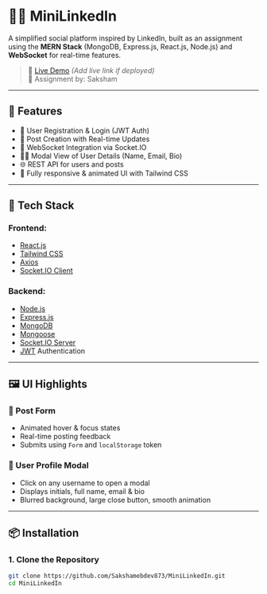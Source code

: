 # 👨‍💼 MiniLinkedIn

A simplified social platform inspired by LinkedIn, built as an assignment using the **MERN Stack** (MongoDB, Express.js, React.js, Node.js) and **WebSocket** for real-time features.

> 🔗 [Live Demo](#) *(Add live link if deployed)*  
> 🧠 Assignment by: Saksham

---

## 🚀 Features

- 👥 User Registration & Login (JWT Auth)
- 📝 Post Creation with Real-time Updates
- 📡 WebSocket Integration via Socket.IO
- 🧑‍💻 Modal View of User Details (Name, Email, Bio)
- 🌐 REST API for users and posts
- 🎨 Fully responsive & animated UI with Tailwind CSS

---

## 🧱 Tech Stack

### Frontend:
- [React.js](https://reactjs.org/)
- [Tailwind CSS](https://tailwindcss.com/)
- [Axios](https://axios-http.com/)
- [Socket.IO Client](https://socket.io/)

### Backend:
- [Node.js](https://nodejs.org/)
- [Express.js](https://expressjs.com/)
- [MongoDB](https://www.mongodb.com/)
- [Mongoose](https://mongoosejs.com/)
- [Socket.IO Server](https://socket.io/)
- [JWT](https://jwt.io/) Authentication

---

## 🖼 UI Highlights

### 🧾 Post Form
- Animated hover & focus states
- Real-time posting feedback
- Submits using `Form` and `localStorage` token

### 👤 User Profile Modal
- Click on any username to open a modal
- Displays initials, full name, email & bio
- Blurred background, large close button, smooth animation

---

## 📦 Installation

### 1. Clone the Repository

```bash
git clone https://github.com/Sakshamebdev873/MiniLinkedIn.git
cd MiniLinkedIn
